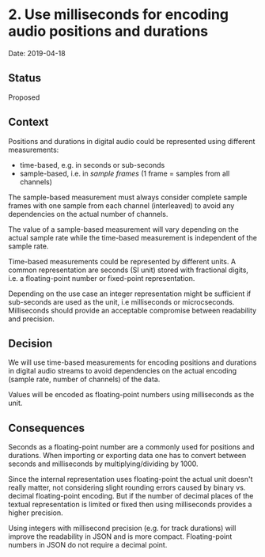 # 2. Use milliseconds for encoding audio positions and durations

Date: 2019-04-18

## Status

Proposed

## Context

Positions and durations in digital audio could be represented using different
measurements:

* time-based, e.g. in seconds or sub-seconds
* sample-based, i.e. in *sample frames* (1 frame = samples from all channels)

The sample-based measurement must always consider complete sample frames with
one sample from each channel (interleaved) to avoid any dependencies on the
actual number of channels.

The value of a sample-based measurement will vary depending on the actual sample
rate while the time-based measurement is independent of the sample rate.

Time-based measurements could be represented by different units. A common
representation are seconds (SI unit) stored with fractional digits, i.e.
a floating-point number or fixed-point representation.

Depending on the use case an integer representation might be sufficient
if sub-seconds are used as the unit, i.e milliseconds or microcseconds.
Milliseconds should provide an acceptable compromise between readability
and precision.

## Decision

We will use time-based measurements for encoding positions and durations in
digital audio streams to avoid dependencies on the actual encoding (sample rate,
number of channels) of the data.

Values will be encoded as floating-point numbers using milliseconds as the unit.

## Consequences

Seconds as a floating-point number are a commonly used for positions and durations.
When importing or exporting data one has to convert between seconds and milliseconds
by multiplying/dividing by 1000.

Since the internal representation uses floating-point the actual unit doesn't really
matter, not considering slight rounding errors caused by binary vs. decimal
floating-point encoding. But if the number of decimal places of the textual
representation is limited or fixed then using milliseconds provides a higher
precision.

Using integers with millisecond precision (e.g. for track durations) will improve
the readability in JSON and is more compact. Floating-point numbers in JSON do not
require a decimal point.
